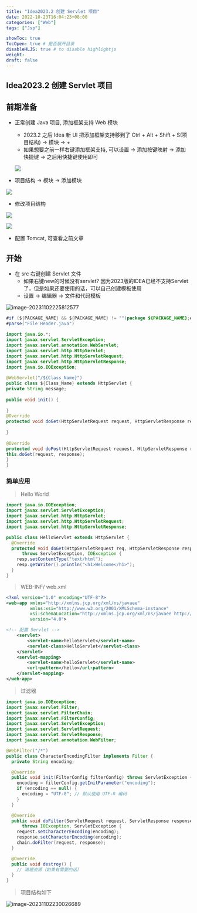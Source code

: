 ```yaml
---
title: "Idea2023.2 创建 Servlet 项目"
date: 2022-10-23T16:04:23+08:00
categories: ["Web"]
tags: ["Jsp"]

showToc: true
TocOpen: true # 是否展开目录
disableHLJS: true # to disable highlightjs
weight:
draft: false
---
```




## Idea2023.2 创建 Servlet 项目

## 前期准备

+ 正常创建 Java 项目, 添加框架支持 Web 模块

  + 2023.2 之后 Idea 新 UI 把添加框架支持移到了 Ctrl + Alt + Shift + S(项目结构) -> 模块 -> +
  + 如果想要之前一样右键添加框架支持, 可以设置 -> 添加按键映射 -> 添加快捷键 -> 之后用快捷键使用即可

  ![](https://qiniu.waite.wang/202311021151150.png)

+ 项目结构 -> 模块 -> 添加模块

![](https://qiniu.waite.wang/202311021157709.png)

+ 修改项目结构

![](https://qiniu.waite.wang/202311021158842.png)

![](https://qiniu.waite.wang/202311021158575.png)

+ 配置 Tomcat, 可查看之前文章

## 开始

+ 在 src 右键创建 Servlet 文件
  + 如果右键new的时候没有servlet? 因为2023版的IDEA已经不支持Servlet了，但是如果还要使用的话，可以自己创建模板使用
  + 设置 -> 编辑器 -> 文件和代码模板

![image-20231102225812577](https://qiniu.waite.wang/202311022258626.png)

```java
#if (${PACKAGE_NAME} && ${PACKAGE_NAME} != "")package ${PACKAGE_NAME};#end
#parse("File Header.java")
 
import java.io.*;
import javax.servlet.ServletException;
import javax.servlet.annotation.WebServlet;
import javax.servlet.http.HttpServlet;
import javax.servlet.http.HttpServletRequest;
import javax.servlet.http.HttpServletResponse;
import java.io.IOException;
 
@WebServlet("/${Class_Name}")
public class ${Class_Name} extends HttpServlet {
private String message;
 
public void init() {
 
}
@Override
protected void doGet(HttpServletRequest request, HttpServletResponse response) throws IOException {
 
}
 
@Override
protected void doPost(HttpServletRequest request, HttpServletResponse response) throws IOException {
this.doGet(request, response);
}
}
```

### 简单应用

> Hello World

```java
import java.io.IOException;
import javax.servlet.ServletException;
import javax.servlet.http.HttpServlet;
import javax.servlet.http.HttpServletRequest;
import javax.servlet.http.HttpServletResponse;

public class HelloServlet extends HttpServlet {
  @Override
  protected void doGet(HttpServletRequest req, HttpServletResponse resp)
      throws ServletException, IOException {
    resp.setContentType("text/html");
    resp.getWriter().println("<h1>Welcome</h1>");
  }
}
```

> WEB-INF/ web.xml

```XML
<?xml version="1.0" encoding="UTF-8"?>
<web-app xmlns="http://xmlns.jcp.org/xml/ns/javaee"
         xmlns:xsi="http://www.w3.org/2001/XMLSchema-instance"
         xsi:schemaLocation="http://xmlns.jcp.org/xml/ns/javaee http://xmlns.jcp.org/xml/ns/javaee/web-app_4_0.xsd"
         version="4.0">

<!-- 配置 Servlet -->
    <servlet>
        <servlet-name>helloServlet</servlet-name>
        <servlet-class>HelloServlet</servlet-class>
    </servlet>
    <servlet-mapping>
        <servlet-name>helloServlet</servlet-name>
        <url-pattern>/hello</url-pattern>
    </servlet-mapping>
</web-app>
```

> 过滤器

```java
import java.io.IOException;
import javax.servlet.Filter;
import javax.servlet.FilterChain;
import javax.servlet.FilterConfig;
import javax.servlet.ServletException;
import javax.servlet.ServletRequest;
import javax.servlet.ServletResponse;
import javax.servlet.annotation.WebFilter;

@WebFilter("/*")
public class CharacterEncodingFilter implements Filter {
  private String encoding;

  @Override
  public void init(FilterConfig filterConfig) throws ServletException {
    encoding = filterConfig.getInitParameter("encoding");
    if (encoding == null) {
      encoding = "UTF-8"; // 默认使用 UTF-8 编码
    }
  }

  @Override
  public void doFilter(ServletRequest request, ServletResponse response, FilterChain chain)
      throws IOException, ServletException {
    request.setCharacterEncoding(encoding);
    response.setCharacterEncoding(encoding);
    chain.doFilter(request, response);
  }

  @Override
  public void destroy() {
    // 清理资源（如果有需要的话）
  }
}
```

> 项目结构如下

![image-20231102230026689](https://qiniu.waite.wang/202311022300860.png)